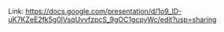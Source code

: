 Link: https://docs.google.com/presentation/d/1o9_lD-uK7KZeE2fk5g0lVsqUvvfzpcS_9gOC1gcpyWc/edit?usp=sharing

